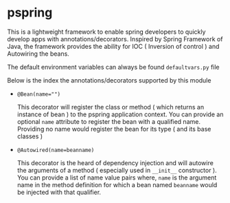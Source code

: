 # pspring

This is a lightweight framework to enable spring developers to quickly develop apps with annotations/decorators. Inspired by Spring Framework of Java, the framework provides the ability for IOC ( Inversion of control ) and Autowiring the beans.

The default environment variables can always be found `defaultvars.py` file

Below is the index the annotations/decorators supported by this module

* `@Bean(name="")`

  This decorator will register the class or method ( which returns an instance of bean ) to the pspring application context. You can provide an optional `name` attribute to register the bean with a qualified name. Providing no name would register the bean for its type ( and its base classes )
  
  
* `@Autowired(name=beanname)`

  This decorator is the heard of dependency injection and will autowire the arguments of a method ( especially used in `__init__` constructor ). You can provide a list of name value pairs where, `name` is the argument name in the method definition for which a bean named `beanname` would be injected with that qualifier.
 
